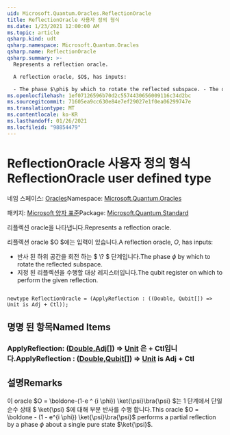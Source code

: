 ```yaml
---
uid: Microsoft.Quantum.Oracles.ReflectionOracle
title: ReflectionOracle 사용자 정의 형식
ms.date: 1/23/2021 12:00:00 AM
ms.topic: article
qsharp.kind: udt
qsharp.namespace: Microsoft.Quantum.Oracles
qsharp.name: ReflectionOracle
qsharp.summary: >-
  Represents a reflection oracle.

  A reflection oracle, $O$, has inputs:

  - The phase $\phi$ by which to rotate the reflected subspace. - The qubit register on which to perform the given reflection.
ms.openlocfilehash: 1ef07126596b70d2c5574430656009116c34d2bc
ms.sourcegitcommit: 71605ea9cc630e84e7ef29027e1f0ea06299747e
ms.translationtype: MT
ms.contentlocale: ko-KR
ms.lasthandoff: 01/26/2021
ms.locfileid: "98854479"
---
```

# <a name="reflectionoracle-user-defined-type"></a><span data-ttu-id="01b47-102">ReflectionOracle 사용자 정의 형식</span><span class="sxs-lookup"><span data-stu-id="01b47-102">ReflectionOracle user defined type</span></span>

<span data-ttu-id="01b47-103">네임 스페이스: [Oracles](xref:Microsoft.Quantum.Oracles)</span><span class="sxs-lookup"><span data-stu-id="01b47-103">Namespace: [Microsoft.Quantum.Oracles](xref:Microsoft.Quantum.Oracles)</span></span>

<span data-ttu-id="01b47-104">패키지: [Microsoft 양자 표준](https://nuget.org/packages/Microsoft.Quantum.Standard)</span><span class="sxs-lookup"><span data-stu-id="01b47-104">Package: [Microsoft.Quantum.Standard](https://nuget.org/packages/Microsoft.Quantum.Standard)</span></span>


<span data-ttu-id="01b47-105">리플렉션 oracle을 나타냅니다.</span><span class="sxs-lookup"><span data-stu-id="01b47-105">Represents a reflection oracle.</span></span>

<span data-ttu-id="01b47-106">리플렉션 oracle $O $에는 입력이 있습니다.</span><span class="sxs-lookup"><span data-stu-id="01b47-106">A reflection oracle, $O$, has inputs:</span></span>

- <span data-ttu-id="01b47-107">반사 된 하위 공간을 회전 하는 $ \\? $ 단계입니다.</span><span class="sxs-lookup"><span data-stu-id="01b47-107">The phase $\phi$ by which to rotate the reflected subspace.</span></span>
- <span data-ttu-id="01b47-108">지정 된 리플렉션을 수행할 대상 레지스터입니다.</span><span class="sxs-lookup"><span data-stu-id="01b47-108">The qubit register on which to perform the given reflection.</span></span>

```qsharp

newtype ReflectionOracle = (ApplyReflection : ((Double, Qubit[]) => Unit is Adj + Ctl));
```



## <a name="named-items"></a><span data-ttu-id="01b47-109">명명 된 항목</span><span class="sxs-lookup"><span data-stu-id="01b47-109">Named Items</span></span>

### <a name="applyreflection--doublequbit--unit--is-adj--ctl"></a><span data-ttu-id="01b47-110">ApplyReflection: ([Double](xref:microsoft.quantum.lang-ref.double),[Adj](xref:microsoft.quantum.lang-ref.qubit)[]) => [Unit](xref:microsoft.quantum.lang-ref.unit)  은 + Ctl입니다.</span><span class="sxs-lookup"><span data-stu-id="01b47-110">ApplyReflection : ([Double](xref:microsoft.quantum.lang-ref.double),[Qubit](xref:microsoft.quantum.lang-ref.qubit)[]) => [Unit](xref:microsoft.quantum.lang-ref.unit)  is Adj + Ctl</span></span>



## <a name="remarks"></a><span data-ttu-id="01b47-111">설명</span><span class="sxs-lookup"><span data-stu-id="01b47-111">Remarks</span></span>

<span data-ttu-id="01b47-112">이 oracle $O = \boldone-(1-e ^ {i \phi}) \ket{\psi}\bra{\psi} $는 1 단계에서 단일 순수 상태 $ \ket{\psi} $에 대해 부분 반사를 수행 합니다.</span><span class="sxs-lookup"><span data-stu-id="01b47-112">This oracle $O = \boldone - (1 - e^{i \phi}) \ket{\psi}\bra{\psi}$ performs a partial reflection by a phase $\phi$ about a single pure state $\ket{\psi}$.</span></span>